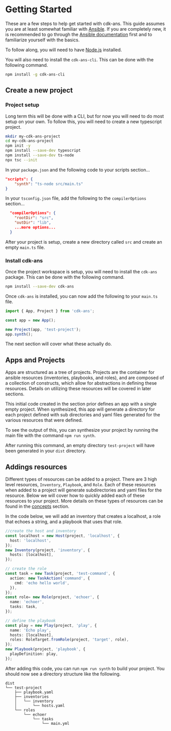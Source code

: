 # Getting Started
These are a few steps to help get started with cdk-ans. This guide assumes you are at least somewhat familiar with [Ansible](https://www.ansible.com/). If you are completely new, it is recommended to go through the [Ansible documentation](https://docs.ansible.com/ansible/latest/index.html) first and to familiarize yourself with the basics.

To follow along, you will need to have [Node.js](https://nodejs.org/en/) installed.

You will also need to install the `cdk-ans-cli`. This can be done with the following command.
```bash
npm install -g cdk-ans-cli
```
## Create a new project
### Project setup
Long term this will be done with a CLI, but for now you will need to do most setup on your own. To follow this, you will need to create a new typescript project.

```bash 
mkdir my-cdk-ans-project
cd my-cdk-ans-project
npm init -y
npm install --save-dev typescript
npm install --save-dev ts-node
npx tsc --init
```

In your `package.json` and the following code to your scripts section...
```json
"scripts": {
    "synth": "ts-node src/main.ts"
}
```

In your `tsconfig.json` file, add the following to the `compilerOptions` section...
```json
  "compilerOptions": {
    "rootDir": "src",
    "outDir": "lib",
    ...more options...
  }
```

After your project is setup, create a new directory called `src` and create an empty `main.ts` file.

### Install cdk-ans
Once the project workspace is setup, you will need to install the `cdk-ans` package. This can be done with the following command.

```bash
npm install --save-dev cdk-ans
```

Once `cdk-ans` is installed, you can now add the following to your `main.ts` file.

```typescript
import { App, Project } from 'cdk-ans';

const app = new App();

new Project(app, 'test-project');
app.synth();
```

The next section will cover what these actually do.

## Apps and Projects
Apps are structured as a tree of projects. Projects are the container for ansible resources (inventories, playbooks, and roles), and are composed of a collection of constructs, which allow for abstractions in defining these resources. Details on utilizing these resources will be covered in later sections.

This initial code created in the section prior defines an app with a single empty project. When synthesized, this app will generate a directory for each project defined with sub directories and yaml files generated for the various resources that were defined.

To see the output of this, you can synthesize your project by running the main file with the command `npm run synth`.

After running this command, an empty directory `test-project` will have been generated in your `dist` directory.

## Addings resources

Different types of resources can be added to a project. There are 3 high level resources, `Inventory`, `Playbook`, and `Role`. Each of these resources when added to a project will generate subdirectories and yaml files for the resource. Below we will cover how to quickly added each of these resources to your project. More details on these types of resources can be found in the [concepts](../concepts/overview) section.

In the code below, we will add an inventory that creates a localhost, a role that echoes a string, and a playbook that uses that role.

```typescript
//create the host and inventory
const localhost = new Host(project, 'localhost', {
  host: 'localhost',
});
new Inventory(project, 'inventory', {
  hosts: [localhost],
});

// create the role
const task = new Task(project, 'test-command', {
  action: new TaskAction('command', {
    cmd: 'echo hello world',
  }),
});
const role= new Role(project, 'echoer', {
  name: 'echoer',
  tasks: task,
});

// define the playbook
const play = new Play(project, 'play', {
  name: 'Echo play',
  hosts: [localhost],
  roles: RoleTarget.fromRole(project, 'target', role),
});
new Playbook(project, 'playbook', {
  playDefinition: play,
});
```

After adding this code, you can run `npm run synth` to build your project. You should now see a directory structure like the following.

```
dist
└── test-project
    ├── playbook.yaml
    ├── inventories
    │   └── inventory
    │       └── hosts.yaml
    └── roles
        └── echoer
            └── tasks
                └── main.yml
```